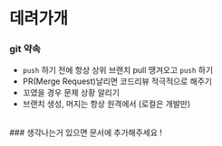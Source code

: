 # 데려가개

### git 약속

- ```push``` 하기 전에 항상 상위 브랜치 pull 땡겨오고  ```push``` 하기
- PR(Merge Request)날리면 코드리뷰 적극적으로 해주기
- 꼬였을 경우 문제 상황 알리기
- 브랜치 생성, 머지는 항상 원격에서 (로컬은 개발만)

<br>
### 생각나는거 있으면 문서에 추가해주세요 !

